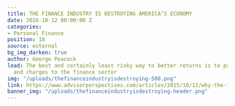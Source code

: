 ```yaml
---
title: THE FINANCE INDUSTRY IS DESTROYING AMERICA’S ECONOMY
date: 2016-10-12 00:00:00 Z
categories:
- Personal Finance
position: 18
source: external
bg_img_darken: true
author: George Peacock
lead: The best and certainly least risky way to better returns is to pay less in fees
  and charges to the finance sector
img: "/uploads/thefinanceindustryisdestroying-500.png"
link: https://www.advisorperspectives.com/articles/2015/10/12/why-the-finance-industry-is-destroying-america-s-economy
banner_img: "/uploads/thefinanceindustryisdestroying-header.png"
---
```


